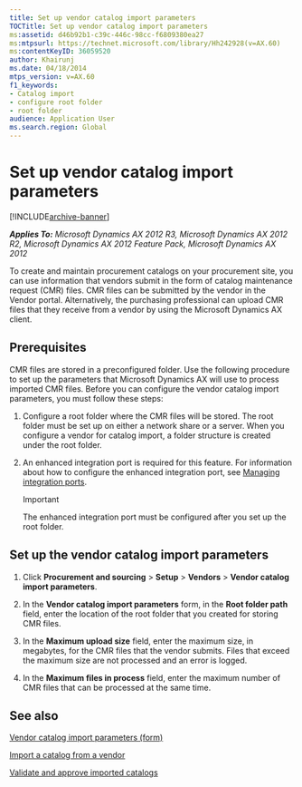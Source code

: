 ```yaml
---
title: Set up vendor catalog import parameters
TOCTitle: Set up vendor catalog import parameters
ms:assetid: d46b92b1-c39c-446c-98cc-f6809380ea27
ms:mtpsurl: https://technet.microsoft.com/library/Hh242928(v=AX.60)
ms:contentKeyID: 36059520
author: Khairunj
ms.date: 04/18/2014
mtps_version: v=AX.60
f1_keywords:
- Catalog import
- configure root folder
- root folder
audience: Application User
ms.search.region: Global
---
```


# Set up vendor catalog import parameters 


[!INCLUDE[archive-banner](includes/archive-banner.md)]


_**Applies To:** Microsoft Dynamics AX 2012 R3, Microsoft Dynamics AX 2012 R2, Microsoft Dynamics AX 2012 Feature Pack, Microsoft Dynamics AX 2012_

To create and maintain procurement catalogs on your procurement site, you can use information that vendors submit in the form of catalog maintenance request (CMR) files. CMR files can be submitted by the vendor in the Vendor portal. Alternatively, the purchasing professional can upload CMR files that they receive from a vendor by using the Microsoft Dynamics AX client.

## Prerequisites

CMR files are stored in a preconfigured folder. Use the following procedure to set up the parameters that Microsoft Dynamics AX will use to process imported CMR files. Before you can configure the vendor catalog import parameters, you must follow these steps:

1.  Configure a root folder where the CMR files will be stored. The root folder must be set up on either a network share or a server. When you configure a vendor for catalog import, a folder structure is created under the root folder.

2.  An enhanced integration port is required for this feature. For information about how to configure the enhanced integration port, see [Managing integration ports](managing-integration-ports.md).
    

    > [!IMPORTANT]
    > <P>The enhanced integration port must be configured after you set up the root folder.</P>



## Set up the vendor catalog import parameters

1.  Click **Procurement and sourcing** \> **Setup** \> **Vendors** \> **Vendor catalog import parameters**.

2.  In the **Vendor catalog import parameters** form, in the **Root folder path** field, enter the location of the root folder that you created for storing CMR files.

3.  In the **Maximum upload size** field, enter the maximum size, in megabytes, for the CMR files that the vendor submits. Files that exceed the maximum size are not processed and an error is logged.

4.  In the **Maximum files in process** field, enter the maximum number of CMR files that can be processed at the same time.

## See also

[Vendor catalog import parameters (form)](https://technet.microsoft.com/library/hh227602\(v=ax.60\))

[Import a catalog from a vendor](import-a-catalog-from-a-vendor.md)

[Validate and approve imported catalogs](validate-and-approve-imported-catalogs.md)

  


